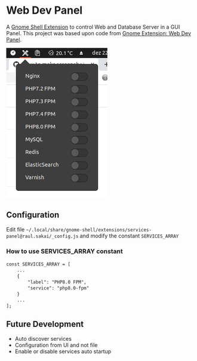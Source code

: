 # Web Dev Panel

A [Gnome Shell Extension](https://extensions.gnome.org/) to control Web and Database Server in a GUI Panel.  This project was based upon code from [Gnome Extension: Web Dev Panel](https://github.com/mdrmike/web-dev-panel).

![Image Services Panel](img/screenshot.png)

## Configuration
Edit file `~/.local/share/gnome-shell/extensions/services-panel@raul.sakai/_config.js` and modify the constant `SERVICES_ARRAY`

### How to use SERVICES_ARRAY constant
```
const SERVICES_ARRAY = [
    ...
    {
        "label": "PHP8.0 FPM",
        "service": "php8.0-fpm"
    }
    ...
];
```

## Future Development
- Auto discover services
- Configuration from UI and not file
- Enable or disable services auto startup